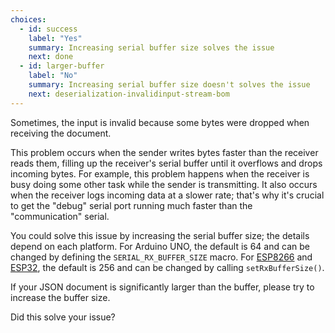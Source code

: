```yaml
---
choices:
  - id: success
    label: "Yes"
    summary: Increasing serial buffer size solves the issue
    next: done
  - id: larger-buffer
    label: "No"
    summary: Increasing serial buffer size doesn't solves the issue
    next: deserialization-invalidinput-stream-bom
---
```


Sometimes, the input is invalid because some bytes were dropped when receiving the document.

This problem occurs when the sender writes bytes faster than the receiver reads them, filling up the receiver's serial buffer until it overflows and drops incoming bytes.
For example, this problem happens when the receiver is busy doing some other task while the sender is transmitting.
It also occurs when the receiver logs incoming data at a slower rate; that's why it's crucial to get the "debug" serial port running much faster than the "communication" serial.

You could solve this issue by increasing the serial buffer size; the details depend on each platform.
For Arduino UNO, the default is 64 and can be changed by defining the `SERIAL_RX_BUFFER_SIZE` macro.
For [ESP8266](https://en.wikipedia.org/wiki/ESP8266) and [ESP32](https://en.wikipedia.org/wiki/ESP32), the default is 256 and can be changed by calling `setRxBufferSize()`.

If your JSON document is significantly larger than the buffer, please try to increase the buffer size.

Did this solve your issue?
